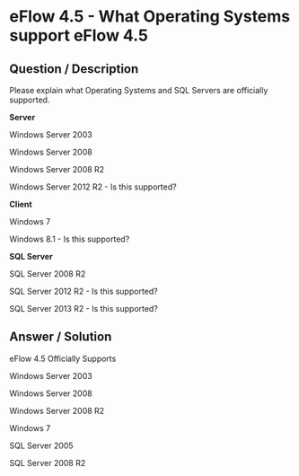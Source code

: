 # **eFlow 4.5 - What Operating Systems support eFlow 4.5** #

## **Question / Description** ##

Please explain what Operating Systems and SQL Servers are officially supported.

**Server**

Windows Server 2003

Windows Server 2008

Windows Server 2008 R2

Windows Server 2012 R2 - Is this supported?

**Client**

Windows 7

Windows 8.1 - Is this supported?

**SQL Server**

SQL Server 2008 R2

SQL Server 2012 R2 - Is this supported?

SQL Server 2013 R2 - Is this supported?


## **Answer / Solution** ##

eFlow 4.5 Officially Supports

Windows Server 2003

Windows Server 2008

Windows Server 2008 R2

Windows 7

SQL Server 2005

SQL Server 2008 R2




